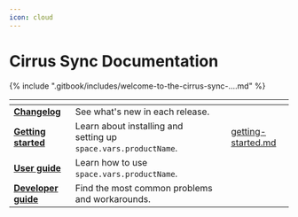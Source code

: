 ```yaml
---
icon: cloud
---
```


# Cirrus Sync Documentation

{% include ".gitbook/includes/welcome-to-the-cirrus-sync-....md" %}

<table data-view="cards" data-full-width="false"><thead><tr><th></th><th></th><th data-hidden data-card-cover data-type="files"></th><th data-hidden data-card-target data-type="content-ref"></th></tr></thead><tbody><tr><td><a href="changelog.md"><strong>Changelog</strong></a></td><td>See what's new in each release.</td><td></td><td></td></tr><tr><td><a href="getting-started.md"><strong>Getting started</strong></a></td><td>Learn about installing and setting up <code class="expression">space.vars.productName</code>.</td><td></td><td><a href="getting-started.md">getting-started.md</a></td></tr><tr><td><a href="user-guide.md"><strong>User guide</strong></a></td><td>Learn how to use <code class="expression">space.vars.productName</code>.</td><td></td><td></td></tr><tr><td><a href="developer-guide/"><strong>Developer guide</strong></a></td><td>Find the most common problems and workarounds.</td><td></td><td></td></tr></tbody></table>

